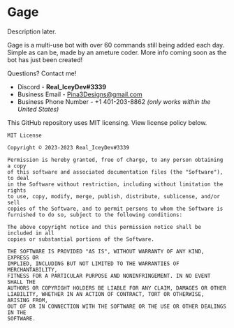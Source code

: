 # Gage
Description later.

Gage is a multi-use bot with over 60 commands still being added each day. Simple as can be, made by an ameture coder. More info coming soon as the bot has just been created!

Questions? Contact me!
* Discord - **__Real_IceyDev#3339__**
* Business Email - Pina3Designs@gmail.com
* Business Phone Number - +1 401-203-8862 *(only works within the United States)*

This GitHub repository uses MIT licensing. View license policy below.
```
MIT License

Copyright ©️ 2023-2023 Real_IceyDev#3339

Permission is hereby granted, free of charge, to any person obtaining a copy
of this software and associated documentation files (the "Software"), to deal
in the Software without restriction, including without limitation the rights
to use, copy, modify, merge, publish, distribute, sublicense, and/or sell
copies of the Software, and to permit persons to whom the Software is
furnished to do so, subject to the following conditions:

The above copyright notice and this permission notice shall be included in all
copies or substantial portions of the Software.

THE SOFTWARE IS PROVIDED "AS IS", WITHOUT WARRANTY OF ANY KIND, EXPRESS OR
IMPLIED, INCLUDING BUT NOT LIMITED TO THE WARRANTIES OF MERCHANTABILITY,
FITNESS FOR A PARTICULAR PURPOSE AND NONINFRINGEMENT. IN NO EVENT SHALL THE
AUTHORS OR COPYRIGHT HOLDERS BE LIABLE FOR ANY CLAIM, DAMAGES OR OTHER
LIABILITY, WHETHER IN AN ACTION OF CONTRACT, TORT OR OTHERWISE, ARISING FROM,
OUT OF OR IN CONNECTION WITH THE SOFTWARE OR THE USE OR OTHER DEALINGS IN THE
SOFTWARE.
```
